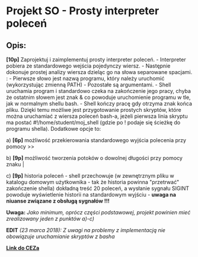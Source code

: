 # Projekt SO - Prosty interpreter poleceń

## Opis:
**[10p]** Zaprojektuj i zaimplementuj prosty interpreter poleceń. 
    - Interpreter pobiera ze standardowego wejścia pojedynczy wiersz. 
    - Następnie dokonuje prostej analizy wiersza dzieląc go na słowa separowane spacjami. :
        - Pierwsze słowo jest nazwą programu, który należy uruchomić (wykorzystując zmienną PATH)
        - Pozostałe są argumentami. 
    - Shell uruchamia program i standardowo czeka na zakończenie jego pracy, chyba że ostatnim słowem jest znak & co powoduje uruchomienie programu w tle, jak w normalnym shellu bash. 
    - Shell kończy pracę gdy otrzyma znak końca pliku. Dzięki temu możliwe jest przygotowanie prostych skryptów, które można uruchamiać z wiersza poleceń bash-a, jeżeli pierwsza linia skryptu ma postać #!/home/student/moj_shell  (gdzie po ! podaje się ścieżkę do programu shella). Dodatkowe opcje to:


a) **[6p]** możliwość przekierowania standardowego wyjścia polecenia przy pomocy >>

b) **[9p]** możliwość tworzenia potoków o dowolnej długości przy pomocy znaku |

c) **[9p]** historia poleceń - shell przechowuje (w zewnętrznym pliku w katalogu domowym użytkownika - tak że historia powinna "przetrwać" zakończenie shella) dokładną treść 20 poleceń, a wysłanie sygnału SIGINT powoduje wyświetlenie historii na standardowym wyjściu - **uwaga na niuanse związane z obsługą sygnałów !!!**


**Uwaga:** *Jako minimum, oprócz części podstawowej, projekt powinien mieć zrealizowany jeden z punktów a)-c)*


**EDIT** *(23 marca 2018): Z uwagi na problemy z implementacją nie obowiązuje uruchamianie skryptów z basha*

**[Link do CEZa](https://cez2.wi.pb.edu.pl/moodle/mod/page/view.php?id=5247)**
